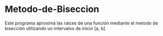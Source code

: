 # Metodo-de-Biseccion
Este programa aproxima las raices de una función mediante el metodo de bisección  utilizando un intervalos de inicio [a, b]
